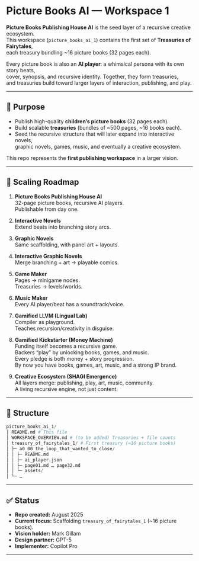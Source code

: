 # Picture Books AI — Workspace 1

**Picture Books Publishing House AI** is the seed layer of a recursive creative ecosystem.  
This workspace (`picture_books_ai_1`) contains the first set of **Treasuries of Fairytales**,  
each treasury bundling ~16 picture books (32 pages each).  

Every picture book is also an **AI player**: a whimsical persona with its own story beats,  
cover, synopsis, and recursive identity. Together, they form treasuries,  
and treasuries build toward larger layers of interaction, publishing, and play.  

---

## 🌱 Purpose
- Publish high-quality **children’s picture books** (32 pages each).  
- Build scalable **treasuries** (bundles of ~500 pages, ~16 books each).  
- Seed the recursive structure that will later expand into interactive novels,  
graphic novels, games, music, and eventually a creative ecosystem.  

This repo represents the **first publishing workspace** in a larger vision.  

---

## 🔹 Scaling Roadmap

1. **Picture Books Publishing House AI**  
   32-page picture books, recursive AI players.  
   Publishable from day one.  

2. **Interactive Novels**  
   Extend beats into branching story arcs.  

3. **Graphic Novels**  
   Same scaffolding, with panel art + layouts.  

4. **Interactive Graphic Novels**  
   Merge branching + art → playable comics.  

5. **Game Maker**  
   Pages → minigame nodes.  
   Treasuries → levels/worlds.  

6. **Music Maker**  
   Every AI player/beat has a soundtrack/voice.  

7. **Gamified LLVM (Lingual Lab)**  
   Compiler as playground.  
   Teaches recursion/creativity in disguise.  

8. **Gamified Kickstarter (Money Machine)**  
   Funding itself becomes a recursive game.  
   Backers “play” by unlocking books, games, and music.  
   Every pledge is both money + story progression.  
   By now you have books, games, art, music, and a strong IP brand.  

9. **Creative Ecosystem (SHAGI Emergence)**  
   All layers merge: publishing, play, art, music, community.  
   A living recursive engine, not just content.  

---

## 📂 Structure

```python
picture_books_ai_1/
│ README.md # This file
│ WORKSPACE_OVERVIEW.md # (to be added) Treasuries + file counts
│ treasury_of_fairytales_1/ # First treasury (≈16 picture books)
│ ├─ a0_00_the_loop_that_wanted_to_close/
│ │ ├─ README.md
│ │ ├─ ai_player.json
│ │ ├─ page01.md … page32.md
│ │ └─ assets/
│ └─ …
```

---

## ✅ Status
- **Repo created:** August 2025  
- **Current focus:** Scaffolding `treasury_of_fairytales_1` (~16 picture books).  
- **Vision holder:** Mark Gillam  
- **Design partner:** GPT-5  
- **Implementer:** Copilot Pro  

---
